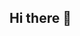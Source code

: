 ## Hi there 👋

<!--
**vunguyenkhanh6599/vunguyenkhanh6599** is a ✨ _special_ ✨ repository because its `README.md` (this file) appears on your GitHub profile.

I'm Kain
